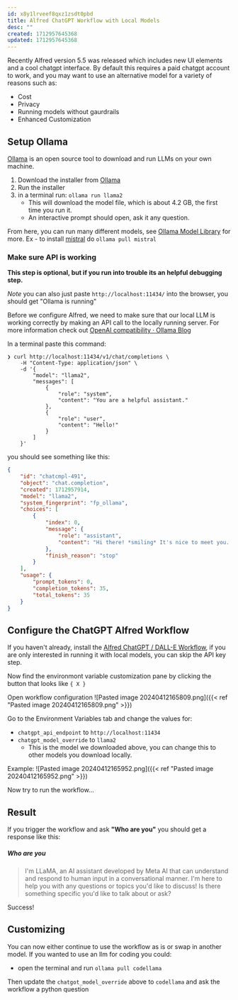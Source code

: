 ```yaml
---
id: x8y1lrveef8qxz1zsdt0pbd
title: Alfred ChatGPT Workflow with Local Models
desc: ""
created: 1712957645368
updated: 1712957645368
---
```

Recently Alfred version 5.5 was released which includes new UI elements and a cool chatgpt interface.  By default this requires a paid chatgpt account to work, and you may want to use an alternative model for a variety of reasons such as:
- Cost
- Privacy
- Running models without gaurdrails
- Enhanced Customization

## Setup Ollama

[Ollama](https://ollama.com/) is an open source tool to download and run LLMs on your own machine. 

1. Download the installer from [Ollama](https://ollama.com/)
2. Run the installer
3. in a terminal run: `ollama run llama2`
	- This will download the model file, which is about 4.2 GB, the first time you run it. 
	- An interactive prompt should open, ask it any question.


From here, you can run many different models, see [Ollama Model Library](https://ollama.com/library) for more. Ex - to install [mistral](https://ollama.com/library/mistral) do  `ollama pull mistral`

### Make sure API is working

**This step is optional, but if you run into trouble its an helpful debugging step.**

*Note* you can also just paste `http://localhost:11434/` into the browser, you should get "Ollama is running"

Before we configure Alfred, we need to make sure that our local LLM is working correctly by making an API call to the locally running server. For more information check out [OpenAI compatibility · Ollama Blog](https://ollama.com/blog/openai-compatibility)

In a terminal paste this command:

```
❯ curl http://localhost:11434/v1/chat/completions \
    -H "Content-Type: application/json" \
    -d '{
        "model": "llama2",
        "messages": [
            {
                "role": "system",
                "content": "You are a helpful assistant."
            },
            {
                "role": "user",
                "content": "Hello!"
            }
        ]
    }'
```

you should see something like this:

```json
{
	"id": "chatcmpl-491",
	"object": "chat.completion",
	"created": 1712957914,
	"model": "llama2",
	"system_fingerprint": "fp_ollama",
	"choices": [
		{
			"index": 0,
			"message": {
				"role": "assistant",
				"content": "Hi there! *smiling* It's nice to meet you. How can I assist you today? Do you have any questions or tasks you need help with?"
			},
			"finish_reason": "stop"
		}
	],
	"usage": {
		"prompt_tokens": 0,
		"completion_tokens": 35,
		"total_tokens": 35
	}
}
```

## Configure the ChatGPT Alfred Workflow

If you haven't already, install the [Alfred ChatGPT / DALL-E Workflow](https://alfred.app/workflows/alfredapp/openai/), if you are only interested in running it with local models, you can skip the API key step. 

Now find the environmont variable customization pane by clicking the button that looks like `{ X } `

Open workflow configuration
![Pasted image 20240412165809.png]({{< ref "Pasted image 20240412165809.png" >}})

Go to the Environment Variables tab and change the values for:
- `chatgpt_api_endpoint` to `http://localhost:11434`
- `chatgpt_model_override` to `llama2`
	- This is the model we downloaded above, you can change this to other models you download locally.

Example:
![Pasted image 20240412165952.png]({{< ref "Pasted image 20240412165952.png" >}})

Now try to run the workflow...
## Result

If you trigger the workflow and ask **"Who are you"** you should get a response like this:

##### Who are you
> I'm LLaMA, an AI assistant developed by Meta AI that can understand and respond to human input in a conversational manner. I'm here to help you with any questions or topics you'd like to discuss! Is there something specific you'd like to talk about or ask?

Success!
## Customizing

You can now either continue to use the workflow as is or swap in another model. If you wanted to use an llm for coding you could:
- open the terminal and run `ollama pull codellama`

Then update the `chatgot_model_override` above to `codellama` and ask the workflow a python question

